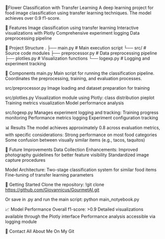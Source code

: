🍕Flower Classification with Transfer Learning
A deep learning project for food image classification using transfer learning techniques. The model achieves over 0.9 f1-score.


🌟 Features
Image classification using transfer learning
Interactive visualizations with Plotly
Comprehensive experiment logging
Data preprocessing pipeline


📁 Project Structure
.
├── main.py # Main execution script
└── src/ # Source code modules
├── preprocessor.py # Data preprocessing pipeline
├── plotlies.py # Visualization functions
└── logexp.py # Logging and experiment tracking


🔧 Components
main.py
Main script for running the classification pipeline. Coordinates the preprocessing, training, and evaluation processes.

src/preprocessor.py
Image loading and dataset preparation for training

src/plotlies.py
Visualization module using Plotly:
class distribution pieplot
Training metrics visualization
Model performance analysis

src/logexp.py
Manages experiment logging and tracking:
Training progress monitoring
Performance metrics logging
Experiment configuration tracking


📊 Results
The model achieves approximately 0.8 across evaluation metrics, with specific considerations:
Strong performance on most food categories
Some confusion between visually similar items (e.g., tacos, taquitos)


🔄 Future Improvements
Data Collection Enhancements:
Improved photography guidelines for better feature visibility
Standardized image capture procedures

Model Architecture:
Two-stage classification system for similar food items
Fine-tuning of transfer learning parameters


🚀 Getting Started
Clone the repository:
!git clone https://github.com/Giovannicus/GourmetAI.git

Or save in .py and run the main script:
python main_notyebook.py


📈 Model Performance
Overall f1-score: >0.9
Detailed visualizations available through the Plotly interface
Performance analysis accessible via logging module


👥 Contact
All About Me On My Git